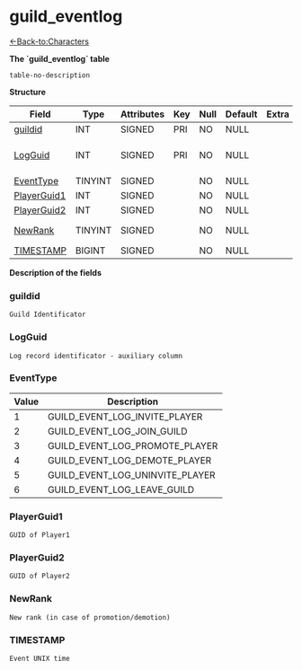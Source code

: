 # guild\_eventlog

[<-Back-to:Characters](database-characters.md)

**The \`guild\_eventlog\` table**

`table-no-description`

**Structure**

| Field            | Type       | Attributes | Key | Null | Default | Extra | Comment                                     |
|------------------|------------|------------|-----|------|---------|-------|---------------------------------------------|
| [guildid][1]     | INT    | SIGNED     | PRI | NO   | NULL    |       | Guild Identificator                         |
| [LogGuid][2]     | INT    | SIGNED     | PRI | NO   | NULL    |       | Log record identificator - auxiliary column |
| [EventType][3]   | TINYINT | SIGNED     |     | NO   | NULL    |       | Event type                                  |
| [PlayerGuid1][4] | INT    | SIGNED     |     | NO   | NULL    |       | Player 1                                    |
| [PlayerGuid2][5] | INT    | SIGNED     |     | NO   | NULL    |       | Player 2                                    |
| [NewRank][6]     | TINYINT | SIGNED     |     | NO   | NULL    |       | New rank(in case promotion/demotion)        |
| [TIMESTAMP][7]   | BIGINT | SIGNED     |     | NO   | NULL    |       | Event UNIX time                             |

[1]: #guildid
[2]: #logguid
[3]: #eventtype
[4]: #playerguid1
[5]: #playerguid2
[6]: #newrank
[7]: #TIMESTAMP

**Description of the fields**

### guildid

`Guild Identificator`

### LogGuid

`Log record identificator - auxiliary column`

### EventType

| Value | Description                         |
|-------|-------------------------------------|
| 1     | GUILD\_EVENT\_LOG\_INVITE\_PLAYER   |
| 2     | GUILD\_EVENT\_LOG\_JOIN\_GUILD      |
| 3     | GUILD\_EVENT\_LOG\_PROMOTE\_PLAYER  |
| 4     | GUILD\_EVENT\_LOG\_DEMOTE\_PLAYER   |
| 5     | GUILD\_EVENT\_LOG\_UNINVITE\_PLAYER |
| 6     | GUILD\_EVENT\_LOG\_LEAVE\_GUILD     |

### PlayerGuid1

`GUID of Player1`

### PlayerGuid2

`GUID of Player2`

### NewRank

`New rank (in case of promotion/demotion)`

### TIMESTAMP

`Event UNIX time`
